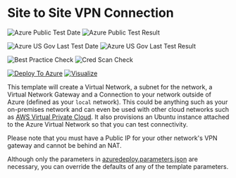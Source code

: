 # Site to Site VPN Connection

![Azure Public Test Date](https://azurequickstartsservice.blob.core.windows.net/badges/201-site-to-site-vpn/PublicLastTestDate.svg)
![Azure Public Test Result](https://azurequickstartsservice.blob.core.windows.net/badges/201-site-to-site-vpn/PublicDeployment.svg)

![Azure US Gov Last Test Date](https://azurequickstartsservice.blob.core.windows.net/badges/201-site-to-site-vpn/FairfaxLastTestDate.svg)
![Azure US Gov Last Test Result](https://azurequickstartsservice.blob.core.windows.net/badges/201-site-to-site-vpn/FairfaxDeployment.svg)

![Best Practice Check](https://azurequickstartsservice.blob.core.windows.net/badges/201-site-to-site-vpn/BestPracticeResult.svg)
![Cred Scan Check](https://azurequickstartsservice.blob.core.windows.net/badges/201-site-to-site-vpn/CredScanResult.svg)

[![Deploy To Azure](https://raw.githubusercontent.com/fathym-it/azure-quickstart-templates/master/1-CONTRIBUTION-GUIDE/images/deploytoazure.svg?sanitize=true)](https://portal.azure.com/#create/Microsoft.Template/uri/https%3A%2F%2Fraw.githubusercontent.com%2Ffathym-it%2Fazure-quickstart-templates%2Fmaster%2F201-site-to-site-vpn%2Fazuredeploy.json)  [![Visualize](https://raw.githubusercontent.com/fathym-it/azure-quickstart-templates/master/1-CONTRIBUTION-GUIDE/images/visualizebutton.svg?sanitize=true)](http://armviz.io/#/?load=https%3A%2F%2Fraw.githubusercontent.com%2Ffathym-it%2Fazure-quickstart-templates%2Fmaster%2F201-site-to-site-vpn%2Fazuredeploy.json)

This template will create a Virtual Network, a subnet for the network, a Virtual Network Gateway and a Connection to your network outside of Azure (defined as your `local` network). This could be anything such as your on-premises network and can even be used with other cloud networks such as [AWS Virtual Private Cloud](https://github.com/sedouard/aws-vpc-to-azure-vnet). It also provisions an Ubuntu instance attached to the Azure Virtual Network so that you can test connectivity.

Please note that you must have a Public IP for your other network's VPN gateway and cannot be behind an NAT.

Although only the parameters in [azuredeploy.parameters.json](./azuredeploy.parameters.json) are necessary, you can override the defaults of any of the template parameters.


